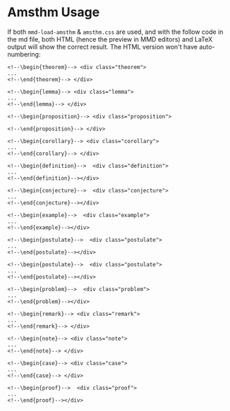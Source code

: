 # Amsthm Usage #

If both `mmd-load-amsthm` & `amsthm.css` are used, and with the follow code in the md file, both HTML (hence the preview in MMD editors) and LaTeX output will show the correct result. The HTML version won't have auto-numbering:

```
<!--\begin{theorem}--> <div class="theorem">
...
<!--\end{theorem}--> </div>
```

```
<!--\begin{lemma}--> <div class="lemma">
...
<!--\end{lemma}--> </div>
```

```
<!--\begin{proposition}--> <div class="proposition">

<!--\end{proposition}--> </div>
```

```
<!--\begin{corollary}--> <div class="corollary">
...
<!--\end{corollary}--> </div>
```

```
<!--\begin{definition}-->  <div class="definition">
...
<!--\end{definition}--></div>
```

```
<!--\begin{conjecture}-->  <div class="conjecture">
...
<!--\end{conjecture}--></div>
```

```
<!--\begin{example}-->  <div class="example">
...
<!--\end{example}--></div>
```

```
<!--\begin{postulate}-->  <div class="postulate">
...
<!--\end{postulate}--></div>
```

```
<!--\begin{postulate}-->  <div class="postulate">
...
<!--\end{postulate}--></div>
```

```
<!--\begin{problem}-->  <div class="problem">
...
<!--\end{problem}--></div>
```

```
<!--\begin{remark}--> <div class="remark">
...
<!--\end{remark}--> </div>
```

```
<!--\begin{note}--> <div class="note">
...
<!--\end{note}--> </div>
```

```
<!--\begin{case}--> <div class="case">
...
<!--\end{case}--> </div>
```

```
<!--\begin{proof}-->  <div class="proof">
...
<!--\end{proof}--></div>
```
